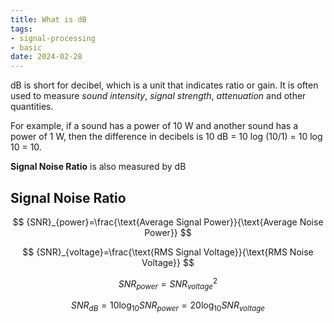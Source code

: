```yaml
---
title: What is dB
tags:
- signal-processing
- basic
date: 2024-02-28
---
```

dB is short for decibel, which is a unit that indicates ratio or gain. It is often used to measure *sound intensity*, *signal strength*, *attenuation* and other quantities. 

For example, if a sound has a power of 10 W and another sound has a power of 1 W, then the difference in decibels is 10 dB = 10 log (10/1) = 10 log 10 = 10.

**Signal Noise Ratio** is also measured by dB

## Signal Noise Ratio
$$
{SNR}_{power}=\frac{\text{Average Signal Power}}{\text{Average Noise Power}}
$$

$$
{SNR}_{voltage}=\frac{\text{RMS Signal Voltage}}{\text{RMS Noise Voltage}}
$$

$$
{SNR}_{power}={{SNR}_{voltage}}^2
$$

$$
{SNR}_{dB}=10\log_{10}{{SNR}_{power}}=20\log_{10}{{SNR}_{voltage}}
$$
